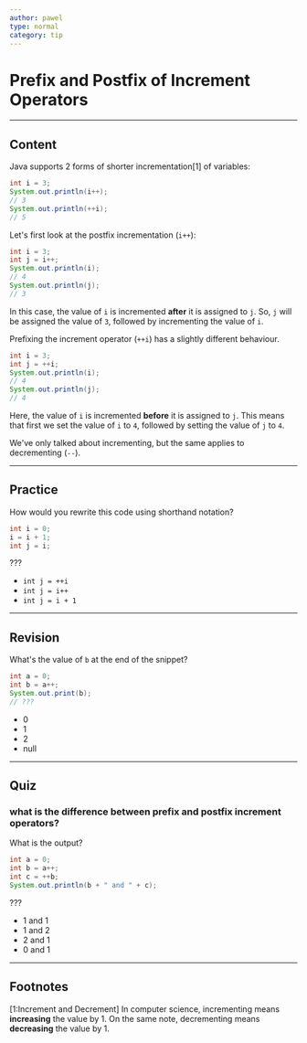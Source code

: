 ```yaml
---
author: pawel
type: normal
category: tip
---
```


# Prefix and Postfix of Increment Operators


---

## Content

Java supports 2 forms of shorter incrementation[1] of variables:

```java
int i = 3;
System.out.println(i++); 
// 3
System.out.println(++i); 
// 5
```

Let's first look at the postfix incrementation (`i++`): 

```java
int i = 3;
int j = i++;
System.out.println(i);
// 4
System.out.println(j);
// 3
```

In this case, the value of `i` is incremented **after** it is assigned to `j`. So, `j` will be assigned the value of `3`, followed by incrementing the value of `i`.

Prefixing the increment operator (`++i`) has a slightly different behaviour.

```java
int i = 3;
int j = ++i;
System.out.println(i);
// 4
System.out.println(j);
// 4
```

Here, the value of `i` is incremented **before** it is assigned to `j`. This means that first we set the value of `i` to `4`, followed by setting the value of `j` to `4`.

We've only talked about incrementing, but the same applies to decrementing (`--`).


---

## Practice

How would you rewrite this code using shorthand notation?

```java
int i = 0;
i = i + 1;
int j = i;
```

???

- `int j = ++i`
- `int j = i++`
- `int j = i + 1`


---

## Revision

What's the value of `b` at the end of the snippet?

```java
int a = 0;
int b = a++;
System.out.print(b);
// ???
```

- 0
- 1
- 2
- null


---

## Quiz

### what is the difference between prefix and postfix increment operators?


What is the output?

```java
int a = 0;
int b = a++;
int c = ++b;
System.out.println(b + " and " + c);
```

 ???

- 1 and 1
- 1 and 2
- 2 and 1
- 0 and 1


---

## Footnotes

[1:Increment and Decrement]
In computer science, incrementing means **increasing** the value by 1. On the same note, decrementing means **decreasing** the value by 1.
